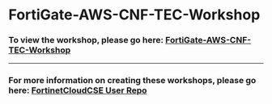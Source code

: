 <h1>FortiGate-AWS-CNF-TEC-Workshop</h1><h3>To view the workshop, please go here: <a href="https://fortinetcloudcse.github.io/FortiGate-AWS-CNF-TEC-Workshop/">FortiGate-AWS-CNF-TEC-Workshop</a></h3><hr><h3>For more information on creating these workshops, please go here: <a href="https://fortinetcloudcse.github.io/UserRepo/">FortinetCloudCSE User Repo</a></h3>